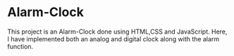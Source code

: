 # Alarm-Clock
This project is an Alarm-Clock done using HTML,CSS and JavaScript. Here, I have implemented both an analog and digital clock along with the alarm function.

